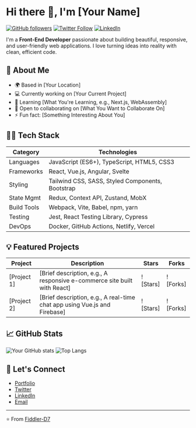 # Hi there 👋, I'm [Your Name]

[![GitHub followers](https://img.shields.io/github/followers/yourusername?style=social)](https://github.com/yourusername)
[![Twitter Follow](https://img.shields.io/twitter/follow/yourhandle?style=social)](https://twitter.com/yourhandle)
[![LinkedIn](https://img.shields.io/badge/LinkedIn-Connect-blue)](https://www.linkedin.com/in/yourprofile)

I'm a **Front-End Developer** passionate about building beautiful, responsive, and user-friendly web applications. I love turning ideas into reality with clean, efficient code.

## 🚀 About Me
- 🌍 Based in [Your Location]
- 💻 Currently working on [Your Current Project]
- 🌱 Learning [What You're Learning, e.g., Next.js, WebAssembly]
- 🤝 Open to collaborating on [What You Want to Collaborate On]
- ⚡ Fun fact: [Something Interesting About You]

## 🛠︠ Tech Stack
| Category       | Technologies                                                                 |
|----------------|------------------------------------------------------------------------------|
| Languages      | JavaScript (ES6+), TypeScript, HTML5, CSS3                                  |
| Frameworks     | React, Vue.js, Angular, Svelte                                              |
| Styling        | Tailwind CSS, SASS, Styled Components, Bootstrap                            |
| State Mgmt     | Redux, Context API, Zustand, MobX                                           |
| Build Tools    | Webpack, Vite, Babel, npm, yarn                                             |
| Testing        | Jest, React Testing Library, Cypress                                        |
| DevOps         | Docker, GitHub Actions, Netlify, Vercel                                     |

## 💡 Featured Projects
| Project         | Description                                                                 | Stars       | Forks       |
|-----------------|-----------------------------------------------------------------------------|-------------|-------------|
| [Project 1]     | [Brief description, e.g., A responsive e-commerce site built with React]   | ![Stars]    | ![Forks]    |
| [Project 2]     | [Brief description, e.g., A real-time chat app using Vue.js and Firebase]   | ![Stars]    | ![Forks]    |

## 📈 GitHub Stats
![Your GitHub stats](https://github-readme-stats.vercel.app/api?username=Fiddler-D7&show_icons=true&theme=radical)
![Top Langs](https://github-readme-stats.vercel.app/api/top-langs/?username=Fiddler-D7&layout=compact&theme=radical)

## 🔗 Let's Connect
- [Portfolio](https://yourportfolio.com)
- [Twitter](https://twitter.com/yourhandle)
- [LinkedIn](https://www.linkedin.com/in/yourprofile)
- [Email](mailto:youremail@example.com)

---
⭐ From [Fiddler-D7](https://github.com/Fiddler-D7)
